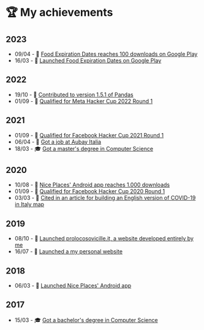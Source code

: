 # 🏆 My achievements

## 2023
- 09/04 - 🚀 [Food Expiration Dates reaches 100 downloads on Google Play](https://play.google.com/store/apps/details?id=com.lorenzovainigli.foodexpirationdates)
- 16/03 - 🎉 [Launched Food Expiration Dates on Google Play](https://play.google.com/store/apps/details?id=com.lorenzovainigli.foodexpirationdates)

## 2022
- 19/10 - 🤝 [Contributed to version 1.5.1 of Pandas](https://pandas.pydata.org/docs/whatsnew/v1.5.1.html#:~:text=Himanshu%20Wagh%20%2B-,Lorenzo%20Vainigli)
- 01/09 - 🏁 [Qualified for Meta Hacker Cup 2022 Round 1](https://www.facebook.com/codingcompetitions/hacker-cup/2022/certificate/710922656375679)

## 2021
- 01/09 - 🏁 [Qualified for Facebook Hacker Cup 2021 Round 1](https://www.facebook.com/codingcompetitions/hacker-cup/2021/certificate/710922656375679)
- 06/04 - 💼 [Got a job at Aubay Italia](https://www.aubay.it/)
- 18/03 - 🎓 [Got a master's degree in Computer Science](https://www.lorenzovainigli.com/en/2021/04/voice-recordings-for-the-diagnosis-of-covid-19-with-deep-convolutional-neural-networks/)

## 2020
- 10/08 - 🚀 [Nice Places' Android app reaches 1.000 downloads](https://www.niceplaces.it/blog/en/2020/08/grazie-1000-2/)
- 01/09 - 🏁 [Qualified for Facebook Hacker Cup 2020 Round 1](https://www.facebook.com/codingcompetitions/hacker-cup/2020/certificate/710922656375679)
- 03/03 - 📣 [Cited in an article for building an English version of COVID-19 in Italy map](https://www.italofile.com/coronavirus-in-italy/#twitter-widget-3:~:text=Lorenzo%20Vainigli)

## 2019
- 08/10 - 🎉 [Launched prolocosovicille.it, a website developed entirely by me](https://www.prolocosovicille.it/)
- 16/07 - 🎉 [Launched a my personal website](https://www.lorenzovainigli.com/)

## 2018
- 06/03 - 🎉 [Launched Nice Places' Android app](https://play.google.com/store/apps/details?id=com.niceplaces.niceplaces)

## 2017
- 15/03 - 🎓 [Got a bachelor's degree in Computer Science](https://amslaurea.unibo.it/13262/)
